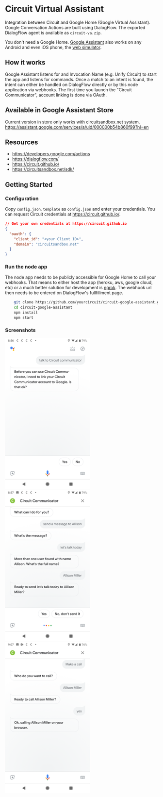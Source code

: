 # Circuit Virtual Assistant

Integration between Circuit and Google Home (Google Virtual Assistant). Google Conversation Actions are built using DialogFlow. The exported DialogFlow agent is available as `circuit-va.zip`.

You don't need a Google Home. [Google Assistant](https://assistant.google.com/) also works on any Android and even iOS phone, the [web simulator](https://developers.google.com/actions/tools/web-simulator).

## How it works
Google Assistant listens for and Invocation Name (e.g. Unify Circuit) to start the app and listens for commands. Once a match to an intent is found, the intent can either be handled on DialogFlow directly or by this node application via webhooks. The first time you launch the "Circuit Communicator", account linking is done via OAuth.

## Available in Google Assistant Store
Current version in store only works with circuitsandbox.net system.
https://assistant.google.com/services/a/uid/000000b54b860f99?hl=en

## Resources
 - https://developers.google.com/actions
 - https://dialogflow.com/
 - https://circuit.github.io/
 - https://circuitsandbox.net/sdk/


## Getting Started

### Configuration
Copy `config.json.template` as `config.json` and enter your credentials. You can request Circuit credentials at https://circuit.github.io/.

```json
// Get your own credentials at https://circuit.github.io
{
  "oauth": {
    "client_id": "<your Client ID>",
    "domain": "circuitsandbox.net"
  }
}
```

### Run the node app
The node app needs to be publicly accessible for Google Home to call your webhooks. That means to either host the app (heroku, aws, google cloud, etc) or a much better solution for development is [ngrok](https://ngrok.com/).  The webhook url then needs to be entered on DialogFlow's fullfillment page.

```bash
    git clone https://github.com/yourcircuit/circuit-google-assistant.git
    cd circuit-google-assistant
    npm install
    npm start
```

### Screenshots
<kbd><img src="images/linking.png" width="280px"></kbd>
<kbd><img src="images/sendmessage.png" width="280px"></kbd>
<kbd><img src="images/calluser.png" width="280px"></kbd>



